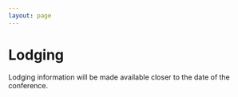 ```yaml
---
layout: page
---
```


# Lodging

Lodging information will be made available closer to the date of the conference.
